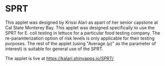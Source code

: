 # SPRT

This applet was designed by Krissi Alari as apart of her senior capstone at Cal State Monterey Bay. This applet was designed specifically to use the SPRT for E. coli testing in lettuce for a particular food testing company. The re-paramterization option of risk levels is only applicable for their testing purposes. The rest of the applet (using "Average (μ)" as the parameter of interest) is suitable for general use of the SPRT.

The applet is live at https://kalari.shinyapps.io/SPRT/
